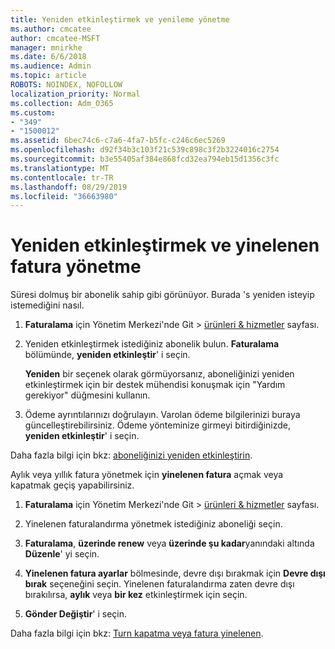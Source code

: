 ```yaml
---
title: Yeniden etkinleştirmek ve yenileme yönetme
ms.author: cmcatee
author: cmcatee-MSFT
manager: mnirkhe
ms.date: 6/6/2018
ms.audience: Admin
ms.topic: article
ROBOTS: NOINDEX, NOFOLLOW
localization_priority: Normal
ms.collection: Adm_O365
ms.custom:
- "349"
- "1500012"
ms.assetid: 6bec74c6-c7a6-4fa7-b5fc-c246c6ec5269
ms.openlocfilehash: d92f34b3c103f21c539c898c3f2b3224016c2754
ms.sourcegitcommit: b3e55405af384e868fcd32ea794eb15d1356c3fc
ms.translationtype: MT
ms.contentlocale: tr-TR
ms.lasthandoff: 08/29/2019
ms.locfileid: "36663980"
---
```

# <a name="how-to-reactivate-and-manage-recurring-billing"></a>Yeniden etkinleştirmek ve yinelenen fatura yönetme

Süresi dolmuş bir abonelik sahip gibi görünüyor. Burada 's yeniden isteyip istemediğini nasıl.
  
1. **Faturalama** için Yönetim Merkezi'nde Git \> [ürünleri & hizmetler](https://go.microsoft.com/fwlink/p/?linkid=842054) sayfası.

2. Yeniden etkinleştirmek istediğiniz abonelik bulun. **Faturalama** bölümünde, **yeniden etkinleştir**' i seçin.

    **Yeniden** bir seçenek olarak görmüyorsanız, aboneliğinizi yeniden etkinleştirmek için bir destek mühendisi konuşmak için "Yardım gerekiyor" düğmesini kullanın.

3. Ödeme ayrıntılarınızı doğrulayın. Varolan ödeme bilgilerinizi buraya güncelleştirebilirsiniz. Ödeme yönteminize girmeyi bitirdiğinizde, **yeniden etkinleştir**' i seçin.

Daha fazla bilgi için bkz: [aboneliğinizi yeniden etkinleştirin](https://docs.microsoft.com/en-us/office365/admin/subscriptions-and-billing/reactivate-your-subscription). 

Aylık veya yıllık fatura yönetmek için **yinelenen fatura** açmak veya kapatmak geçiş yapabilirsiniz.
  
1. **Faturalama** için Yönetim Merkezi'nde Git \> [ürünleri & hizmetler](https://go.microsoft.com/fwlink/p/?linkid=842054) sayfası.

2. Yinelenen faturalandırma yönetmek istediğiniz aboneliği seçin.

3. **Faturalama**, **üzerinde renew** veya **üzerinde şu kadar**yanındaki altında **Düzenle**' yi seçin.

4. **Yinelenen fatura ayarlar** bölmesinde, devre dışı bırakmak için **Devre dışı bırak** seçeneğini seçin. Yinelenen faturalandırma zaten devre dışı bırakılırsa, **aylık** veya **bir kez** etkinleştirmek için seçin.

5. **Gönder Değiştir**' i seçin.

Daha fazla bilgi için bkz: [Turn kapatma veya fatura yinelenen](https://docs.microsoft.com/office365/admin/subscriptions-and-billing/renew-your-subscription#turn-recurring-billing-off-or-on).